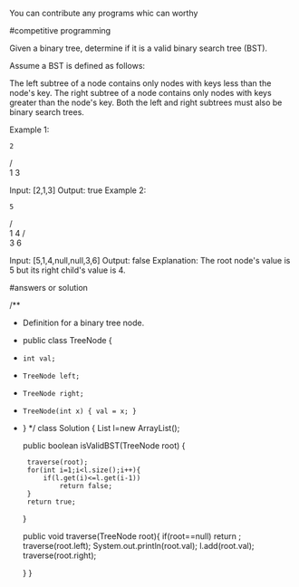 You can contribute any programs whic can worthy

#competitive programming 

Given a binary tree, determine if it is a valid binary search tree (BST).

Assume a BST is defined as follows:

The left subtree of a node contains only nodes with keys less than the node's key.
The right subtree of a node contains only nodes with keys greater than the node's key.
Both the left and right subtrees must also be binary search trees.
 

Example 1:

    2
   / \
  1   3

Input: [2,1,3]
Output: true
Example 2:

    5
   / \
  1   4
     / \
    3   6

Input: [5,1,4,null,null,3,6]
Output: false
Explanation: The root node's value is 5 but its right child's value is 4.


#answers or solution

/**
 * Definition for a binary tree node.
 * public class TreeNode {
 *     int val;
 *     TreeNode left;
 *     TreeNode right;
 *     TreeNode(int x) { val = x; }
 * }
 */
class Solution {
    List<Integer> l=new ArrayList();
    
    public boolean isValidBST(TreeNode root) {
        
        traverse(root);
        for(int i=1;i<l.size();i++){
            if(l.get(i)<=l.get(i-1))
                return false;
        }
        return true;
    }
    
    public void traverse(TreeNode root){
        if(root==null)
            return ;
        traverse(root.left);
        System.out.println(root.val);
        l.add(root.val);
        traverse(root.right);
        
    }
}
